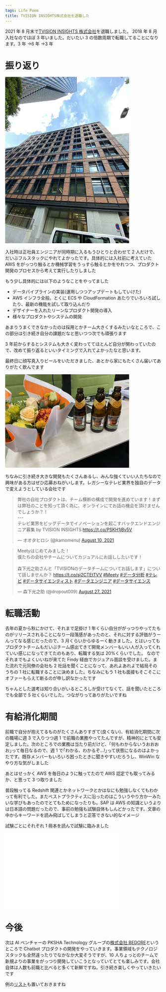 ```yaml
---
tags: Life Poem
title: TVISION INSIGHTS株式会社を退職した
---
```


2021 年 8 月末で[TVISION INSIGHTS 株式会社](https://tvisioninsights.co.jp/)を退職しました。 2018 年 8 月 入社なのでほぼ 3 年いました。だいたい 3 の倍数周期で転職してることになります。3 年 →6 年 →3 年

# 振り返り

<img src="https://raw.githubusercontent.com/taross-f/taross-f.github.io/master/images/change_1.jpeg" width="400">

入社時は正社員エンジニアが同時期に入るもうひとりと合わせて 2 人だけで、だいぶフルスタックにやれてよかったです。具体的には入社前に考えていた AWS をがっつり触るとか機械学習をうっすら触るとかをやれつつ、プロダクト開発のプロセスから考えて実行したりしました

もう少し具体的には以下のようなことをやってました

- データパイプラインの実装(運用しつつアップデートもしていけた)
- AWS インフラ全般。とくに ECS や CloudFormation あたりでいろいろ試したり、最新の機能を試して取り込んだり
- デザイナーを入れたリーンなプロダクト開発の導入
- 様々なプロダクトやシステムの開発

あまりうまくできなかったのは採用とかチーム大きくするみたいなところで、この部分は引き続き自分の課題だなと思いつつ次でも頑張ります

3 年前からするとシステムも大きく変わっててほとんど自分が関わっていたので、改めて振り返るといいタイミングで入れてよかったなと思います。

最終日に顔写真入りビールをいただきました、あとから家にもたくさん届いてありがたく飲んでます

<img src="https://github.com/taross-f/taross-f.github.io/blob/master/images/change_2.jpeg?raw=true" width="400">

ちなみに引き続き大きな開発もたくさんあるし、みんな強くていい人たちなので興味がある方はぜひ応募おねがいします。レガシーなテレビ業界を独自のデータで変えようとしている会社です

<blockquote class="twitter-tweet"><p lang="ja" dir="ltr">弊社の自社プロダクトは、チーム横断の構成で開発を進めています！まずは弊社のことを知って頂く為に、オンラインにてお話の機会を頂けませんでしょうか？！<br> ---<br>テレビ業界をビッグデータでイノベーションを起こすバックエンドエンジニア募集 by TVISION INSIGHTS <a href="https://t.co/PSKH1jBv5V">https://t.co/PSKH1jBv5V</a></p>&mdash; オオタヒロシ (@kamomenu) <a href="https://twitter.com/kamomenu/status/1425045251643740164?ref_src=twsrc%5Etfw">August 10, 2021</a></blockquote> <script async src="https://platform.twitter.com/widgets.js" charset="utf-8"></script>

<blockquote class="twitter-tweet"><p lang="ja" dir="ltr">Meetyはじめてみました！<br>僕たちの会社やチームについてカジュアルにお話ししたいです！<br><br>森下光之助さんと「TVISIONのデータチームについてお話します」について話しませんか？ <a href="https://t.co/sj2CTEtTVV">https://t.co/sj2CTEtTVV</a> <a href="https://twitter.com/hashtag/Meety?src=hash&amp;ref_src=twsrc%5Etfw">#Meety</a> <a href="https://twitter.com/hashtag/%E3%83%87%E3%83%BC%E3%82%BF%E5%88%86%E6%9E%90?src=hash&amp;ref_src=twsrc%5Etfw">#データ分析</a> <a href="https://twitter.com/hashtag/%E3%83%86%E3%83%AC%E3%83%93?src=hash&amp;ref_src=twsrc%5Etfw">#テレビ</a> <a href="https://twitter.com/hashtag/%E3%83%87%E3%83%BC%E3%82%BF%E3%82%B5%E3%82%A4%E3%82%A8%E3%83%B3%E3%83%86%E3%82%A3%E3%82%B9%E3%83%88?src=hash&amp;ref_src=twsrc%5Etfw">#データサイエンティスト</a> <a href="https://twitter.com/hashtag/%E3%83%87%E3%83%BC%E3%82%BF%E3%82%A8%E3%83%B3%E3%82%B8%E3%83%8B%E3%82%A2?src=hash&amp;ref_src=twsrc%5Etfw">#データエンジニア</a> <a href="https://twitter.com/hashtag/%E3%83%87%E3%83%BC%E3%82%BF%E3%82%B5%E3%82%A4%E3%82%A8%E3%83%B3%E3%82%B9?src=hash&amp;ref_src=twsrc%5Etfw">#データサイエンス</a></p>&mdash; 森下光之助 (@dropout009) <a href="https://twitter.com/dropout009/status/1431173345127518210?ref_src=twsrc%5Etfw">August 27, 2021</a></blockquote> <script async src="https://platform.twitter.com/widgets.js" charset="utf-8"></script>


# 転職活動

去年の夏から秋にかけて、それまで足掛け 1 年くらい自分ががっつりやってたものがリリースされることになり一段落感があったのと、それに対する評価がうーんってなる感じだったので、3 月くらいからゆるーく動きました。とはいってもプロダクトチームもだいぶチーム感出てきて開発メンバーもいい人が入ってくれていい感じになってきてたのもあり、転職する気は 20%くらいでした。 なのでそれまでもよくいいねが来てた Findy 経由でカジュアル面談を受けました。また流れで元同僚の会社も 2 社話を聞くことになって、あれよあれよで結局そのうちの 1 社に転職することに決めました。ちなみにもう 1 社も面接もそこそこにオファーもらえて断るのが申し訳なかったです

ちゃんとした選考は知り合いがいるところしか受けてなくて、話を聞いたところでも全部で 5 社くらいでした。つながりってありがたいですね

# 有給消化期間

前職で自分が抱えてるものがたくさんありすぎて(良くない)、有給消化期間に次の職場に週 3 で入りつつ週 1 で前職の業務やってたんですが、精神的にとても安定しました。次のところでの業務は当たり前だけど、｢何もわからないうおおおお｣って毎日なるので、週 1 で｢わかる、わかるぞ…!｣って状態になるのはよかったです。既存メンバーもいろいろ困ったときに聞きやすいだろうし、WinWin なやり方な気がしました

あとはせっかく AWS を毎日のように触ってたので AWS 認定でも取ってみるか、と思って 3 つ取りました

<div data-iframe-width="150" data-iframe-height="270" data-share-badge-id="1a3dd763-c988-441a-839c-34010e6fdd33" data-share-badge-host="https://www.credly.com"></div><script type="text/javascript" async src="//cdn.credly.com/assets/utilities/embed.js"></script>
<div data-iframe-width="150" data-iframe-height="270" data-share-badge-id="e7e5eac6-43c2-4992-aa14-6a2af37e6136" data-share-badge-host="https://www.credly.com"></div><script type="text/javascript" async src="//cdn.credly.com/assets/utilities/embed.js"></script>
<div data-iframe-width="150" data-iframe-height="270" data-share-badge-id="43049902-ff70-4dd0-99b7-c91308a2c436" data-share-badge-host="https://www.credly.com"></div><script type="text/javascript" async src="//cdn.credly.com/assets/utilities/embed.js"></script>

普段触ってる Redshift 関連とかネットワークとかはなにも勉強しなくてもわかって有利でした。またベストプラクティスに沿ったのはこういうやり方かーみたいな学びもあったのでとてもためになったりも。SAP は AWS の知識というよりは日本語の問題だったので、事前の勉強も試験自体もしんどかったです。文章の中からキーワードを読み飛ばしてしまうと正答できない的なイメージ

試験ごとにそれぞれ 1 冊本を読んで試験に臨みました

<iframe style="width:120px;height:240px;" marginwidth="0" marginheight="0" scrolling="no" frameborder="0" src="//rcm-fe.amazon-adsystem.com/e/cm?lt1=_blank&bc1=000000&IS2=1&bg1=FFFFFF&fc1=000000&lc1=0000FF&t=tarossf-22&language=ja_JP&o=9&p=8&l=as4&m=amazon&f=ifr&ref=as_ss_li_til&asins=B08SGSD479&linkId=5b8df3219d86640d76611a2afd1abd68"></iframe>
<iframe style="width:120px;height:240px;" marginwidth="0" marginheight="0" scrolling="no" frameborder="0" src="//rcm-fe.amazon-adsystem.com/e/cm?lt1=_blank&bc1=000000&IS2=1&bg1=FFFFFF&fc1=000000&lc1=0000FF&t=tarossf-22&language=ja_JP&o=9&p=8&l=as4&m=amazon&f=ifr&ref=as_ss_li_til&asins=B099MFXYYL&linkId=61f7d1ab574975a35e28852f3dea3718"></iframe>
<iframe style="width:120px;height:240px;" marginwidth="0" marginheight="0" scrolling="no" frameborder="0" src="//rcm-fe.amazon-adsystem.com/e/cm?lt1=_blank&bc1=000000&IS2=1&bg1=FFFFFF&fc1=000000&lc1=0000FF&t=tarossf-22&language=ja_JP&o=9&p=8&l=as4&m=amazon&f=ifr&ref=as_ss_li_til&asins=B08F9CQ6LT&linkId=ea4d7c661df3f06799559a1583cf9d34"></iframe>

# 今後

次は AI ベンチャーの PKSHA Technology グループの[株式会社 BEDORE](https://www.bedore.jp/)というところで Chatbot プロダクトの開発をやっていきます。事業領域もテクノロジスタックも全然違ったりでなかなか大変そうですが、10 人ちょっとのチームで新規よりの事業をがっつり開発していこうとなっていてとても楽しみです。会社自体は人数も前職と比べると多くて新鮮ですね。引き続き楽しくやっていきたいです

例の[リスト](https://www.amazon.jp/hz/wishlist/ls/3K63402VRIMFH?ref_=wl_share)も置いておきますね
